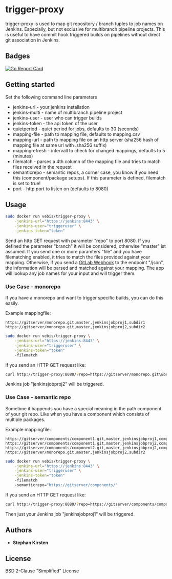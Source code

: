 # trigger-proxy

trigger-proxy is used to map git repository / branch tuples to job names on Jenkins. Especially, but not exclusive for multibranch pipeline projects.
This is useful to have commit hook triggered builds on pipelines without direct git association in Jenkins.

## Badges

[![Go Report Card](https://goreportcard.com/badge/github.com/vebis/trigger-proxy)](https://goreportcard.com/report/github.com/vebis/trigger-proxy)

## Getting started

Set the following command line parameters

* jenkins-url - your jenkins installation
* jenkins-multi - name of multibranch pipeline project
* jenkins-user - user who can trigger builds
* jenkins-token - the api token of the user
* quietperiod - quiet period for jobs, defaults to 30 (seconds)
* mapping-file - path to mapping file, defaults to mapping.csv
* mapping-url - path to mapping file on an http server (sha256 hash of mapping file at same url with .sha256 suffix)
* mappingrefresh - intervall to check for changed mappings, defaults to 5 (minutes)
* filematch - parses a 4th column of the mapping file and tries to match files received in the request
* semanticrepo - semantic repos, a corner case, you know if you need this (component/package setups). If this parameter is defined, filematch is set to true!
* port -  http port to listen on (defaults to 8080)

## Usage

```bash
sudo docker run vebis/trigger-proxy \
    -jenkins-url="https://jenkins:8443" \
    -jenkins-user="triggeruser" \
    -jenkins-token="token"
```

Send an http GET request with parameter "repo" to port 8080. If you defined the parameter "branch" it will be considered, otherwise "master" ist assumed.
If you send one or more paramters "file" and you have filematching enabled, it tries to match the files provided against your mapping.
Otherwise, if you send a [GitLab Webhook](https://docs.gitlab.com/ee/user/project/integrations/webhooks.html) to the endpoint "/json", the information will be parsed and matched against your mapping.
The app will lookup any job names for your input and will trigger them.

### Use Case - monorepo

If you have a monorepo and want to trigger specific builds, you can do this easily.

Example mappingfile:

```csv
https://gitserver/monorepo.git,master,jenkinsjobproj1,subdir1
https://gitserver/monorepo.git,master,jenkinsjobproj2,subdir2
```

```bash
sudo docker run vebis/trigger-proxy \
    -jenkins-url="https://jenkins:8443" \
    -jenkins-user="triggeruser" \
    -jenkins-token="token"
    -filematch
```

If you send an HTTP GET request like:

```bash
curl http://trigger-proxy:8080/?repo=https://gitserver/monorepo.git\&branch=master\&file=subdir2/README.md
```

Jenkins job "jenkinsjobproj2" will be triggered.

### Use Case - semantic repo

Sometime it happends you have a special meaning in the path component of your git repo. Like when you have a component which consists of multiple packages.

Example mappingfile:

```csv
https://gitserver/components/component1.git,master,jenkinsjobproj1,component1/package1
https://gitserver/components/component1.git,master,jenkinsjobproj2,component1/package2
https://gitserver/components/component2.git,master,jenkinsjobproj2,component1/package1
https://gitserver/monorepo.git,master,jenkinsjobproj2,subdir2
```

```bash
sudo docker run vebis/trigger-proxy \
    -jenkins-url="https://jenkins:8443" \
    -jenkins-user="triggeruser" \
    -jenkins-token="token"
    -filematch
    -semanticrepo="https://gitserver/components/"
```

If you send an HTTP GET request like:

```bash
curl http://trigger-proxy:8080/?repo=https://gitserver/components/component1.git\&branch=master\&file=package1/README.md
```

Then just your Jenkins job "jenkinsjobproj1" will be triggered.

## Authors

* **Stephan Kirsten**

## License

BSD 2-Clause "Simplified" License
